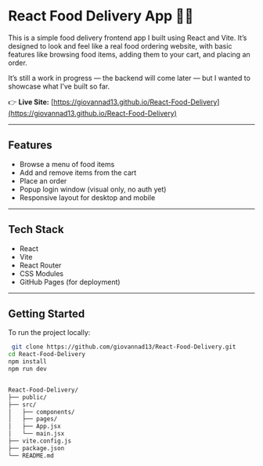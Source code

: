 # React Food Delivery App 🍕🍕

This is a simple food delivery frontend app I built using React and Vite. It’s designed to look and feel like a real food ordering website, with basic features like browsing food items, adding them to your cart, and placing an order.

It’s still a work in progress — the backend will come later — but I wanted to showcase what I’ve built so far.

👉 **Live Site:** [https://giovannad13.github.io/React-Food-Delivery](https://giovannad13.github.io/React-Food-Delivery)

---

## Features

- Browse a menu of food items
- Add and remove items from the cart
- Place an order
- Popup login window (visual only, no auth yet)
- Responsive layout for desktop and mobile

---

## Tech Stack

- React
- Vite
- React Router
- CSS Modules
- GitHub Pages (for deployment)

---

## Getting Started

To run the project locally:

```bash
 git clone https://github.com/giovannad13/React-Food-Delivery.git
cd React-Food-Delivery
npm install
npm run dev


React-Food-Delivery/
├── public/
├── src/
│   ├── components/
│   ├── pages/
│   ├── App.jsx
│   └── main.jsx
├── vite.config.js
├── package.json
└── README.md

